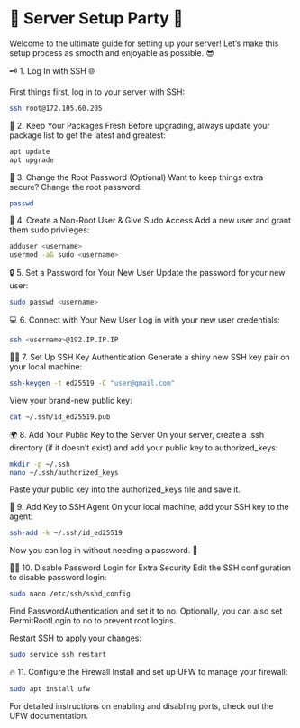 # 🎉 Server Setup Party 🚀

Welcome to the ultimate guide for setting up your server! Let’s make this setup process as smooth and enjoyable as possible. 😎

🗝️ 1. Log In with SSH 🌐

First things first, log in to your server with SSH:

```bash
ssh root@172.105.60.205
```

🍎 2. Keep Your Packages Fresh
Before upgrading, always update your package list to get the latest and greatest:

```bash
apt update
apt upgrade
```

🔑 3. Change the Root Password (Optional)
Want to keep things extra secure? Change the root password:

```bash
passwd
```

👤 4. Create a Non-Root User & Give Sudo Access
Add a new user and grant them sudo privileges:

```bash
adduser <username>
usermod -aG sudo <username>
```

🔒 5. Set a Password for Your New User
Update the password for your new user:

```bash
sudo passwd <username>
```

💻 6. Connect with Your New User
Log in with your new user credentials:

```bash
ssh <username>@192.IP.IP.IP
```

🔑✨ 7. Set Up SSH Key Authentication
Generate a shiny new SSH key pair on your local machine:

```bash
ssh-keygen -t ed25519 -C "user@gmail.com"
```

View your brand-new public key:

```bash
cat ~/.ssh/id_ed25519.pub
```

🌍 8. Add Your Public Key to the Server
On your server, create a .ssh directory (if it doesn’t exist) and add your public key to authorized_keys:

```bash
mkdir -p ~/.ssh
nano ~/.ssh/authorized_keys
```

Paste your public key into the authorized_keys file and save it.

🔐 9. Add Key to SSH Agent
On your local machine, add your SSH key to the agent:

```bash
ssh-add -k ~/.ssh/id_ed25519
```

Now you can log in without needing a password. 🎉

🚫🔐 10. Disable Password Login for Extra Security
Edit the SSH configuration to disable password login:

```bash
sudo nano /etc/ssh/sshd_config
```

Find PasswordAuthentication and set it to no. Optionally, you can also set PermitRootLogin to no to prevent root logins.

Restart SSH to apply your changes:

```bash
sudo service ssh restart
```

🔥 11. Configure the Firewall
Install and set up UFW to manage your firewall:

```bash
sudo apt install ufw
```

For detailed instructions on enabling and disabling ports, check out the UFW documentation.
